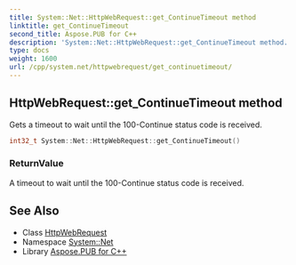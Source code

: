 ```yaml
---
title: System::Net::HttpWebRequest::get_ContinueTimeout method
linktitle: get_ContinueTimeout
second_title: Aspose.PUB for C++
description: 'System::Net::HttpWebRequest::get_ContinueTimeout method. Gets a timeout to wait until the 100-Continue status code is received in C++.'
type: docs
weight: 1600
url: /cpp/system.net/httpwebrequest/get_continuetimeout/
---
```

## HttpWebRequest::get_ContinueTimeout method


Gets a timeout to wait until the 100-Continue status code is received.

```cpp
int32_t System::Net::HttpWebRequest::get_ContinueTimeout()
```


### ReturnValue

A timeout to wait until the 100-Continue status code is received.

## See Also

* Class [HttpWebRequest](../)
* Namespace [System::Net](../../)
* Library [Aspose.PUB for C++](../../../)
